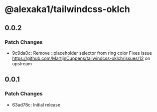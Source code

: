 # @alexaka1/tailwindcss-oklch

## 0.0.2

### Patch Changes

- 9c9da0c: Remove ::placeholder selector from ring color
  Fixes issue https://github.com/MartijnCuppens/tailwindcss-oklch/issues/12 on upstream

## 0.0.1

### Patch Changes

- 63ad78c: Initial release

